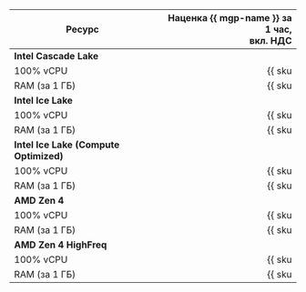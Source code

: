 | Ресурс        | Наценка {{ mgp-name }} за 1 час,<br>вкл. НДС                     |
| ----- | ----: |
| **Intel Cascade Lake**                                                           |
| 100% vCPU     | {{ sku|RUB|mdb.cluster.greenplum.v2.cpu.c100.dedicated|string }} |
| RAM (за 1 ГБ) | {{ sku|RUB|mdb.cluster.greenplum.v2.ram.dedicated|string }}      |
| **Intel Ice Lake**                                                               |
| 100% vCPU      | {{ sku|RUB|mdb.cluster.greenplum.v3.cpu.c100.dedicated|string }} |
| RAM (за 1 ГБ) | {{ sku|RUB|mdb.cluster.greenplum.v3.ram.dedicated|string }}      |
| **Intel Ice Lake (Compute Optimized)** |
| 100% vCPU | {{ sku|RUB|mdb.cluster.greenplum.highfreq-v3.cpu.c100.dedicated|string }} |
| RAM (за 1 ГБ) | {{ sku|RUB|mdb.cluster.greenplum.highfreq-v3.ram.dedicated|string }} |
| **AMD Zen 4**                                                                    |
| 100% vCPU      | {{ sku|RUB|mdb.cluster.greenplum.v4a.cpu.c100.dedicated|string }} |
| RAM (за 1 ГБ) | {{ sku|RUB|mdb.cluster.greenplum.v4a.ram.dedicated|string }}      |
| **AMD Zen 4 HighFreq** |
| 100% vCPU | {{ sku|RUB|mdb.cluster.greenplum.highfreq-v4a.cpu.c100.dedicated|string }} |
| RAM (за 1 ГБ) | {{ sku|RUB|mdb.cluster.greenplum.highfreq-v4a.ram.dedicated|string }} |
